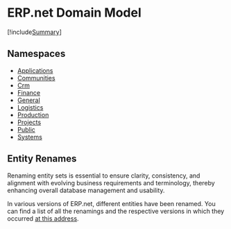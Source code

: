 ﻿# ERP.net Domain Model

[!include[Summary](../entities-overview.md)]

## Namespaces
- [Applications](Applications.md)  
- [Communities](Communities.md)  
- [Crm](Crm.md)  
- [Finance](Finance.md)  
- [General](General.md)  
- [Logistics](Logistics.md)  
- [Production](Production.md)  
- [Projects](Projects.md)  
- [Public](Public.md)  
- [Systems](Systems.md)  

## Entity Renames

Renaming entity sets is essential to ensure clarity, consistency, and alignment with evolving business requirements and terminology, thereby enhancing overall database management and usability.  

In various versions of ERP.net, different entities have been renamed. You can find a list of all the renamings and the respective versions in which they occurred [at this address](renames.md).  
